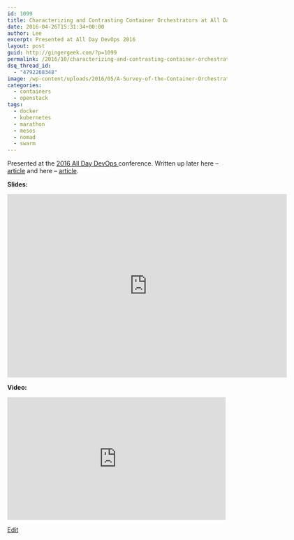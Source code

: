 ```yaml
---
id: 1099
title: Characterizing and Contrasting Container Orchestrators at All Day DevOps
date: 2016-04-26T15:31:34+00:00
author: Lee
excerpt: Presented at All Day DevOps 2016
layout: post
guid: http://gingergeek.com/?p=1099
permalink: /2016/10/characterizing-and-contrasting-container-orchestrators-at-openstack-summit-container-day/
dsq_thread_id:
  - "4792268348"
image: /wp-content/uploads/2016/05/A-Survey-of-the-Container-Orchestrator-Landscape.png
categories:
  - containers
  - openstack
tags:
  - docker
  - kubernetes
  - marathon
  - mesos
  - nomad
  - swarm
---
```


<p>Presented at the <a href="https://www.alldaydevops.com/" target="_blank" rel="nofollow noopener">2016 All Day DevOps </a>conference.  Written up later here &#8211; <a class="deck" href="http://www.alldaydevops.com/blog/characterizing-and-contrasting-containiner-orchestrators">article</a> and here &#8211; <a class="deck" href="https://devops.com/characterizing-and-contrasting-container-orchestrators/">article</a>.</p>

<p><strong>Slides:</strong></p>

<div align="center">

<iframe src="https://calcotestudios.com/alldaydevops2016" width="640" height="420" frameborder="0" scrolling="no" allowfullscreen="allowfullscreen"><span data-mce-type="bookmark" style="display: inline-block; width: 0px; overflow: hidden; line-height: 0;" class="mce_SELRES_start">﻿</span></iframe></div>


<p><strong>Video:</strong></p>

<p><iframe title="All Day DevOps: Characterizing and Contrasting Container Orchestrators w/ Lee Calcote" width="500" height="281" src="https://www.youtube.com/embed/P-wQaXlgaQg?feature=oembed" frameborder="0" allow="accelerometer; autoplay; clipboard-write; encrypted-media; gyroscope; picture-in-picture" allowfullscreen></iframe></p>
 <a class="post-edit-link" href="https://gingergeek.com/wp-admin/post.php?post=2162&#038;action=edit">Edit</a> </div>
